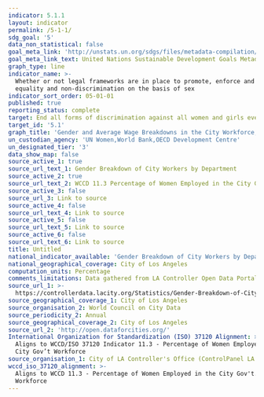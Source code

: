```yaml
---
indicator: 5.1.1
layout: indicator
permalink: /5-1-1/
sdg_goal: '5'
data_non_statistical: false
goal_meta_link: 'http://unstats.un.org/sdgs/files/metadata-compilation/Metadata-Goal-5.pdf'
goal_meta_link_text: United Nations Sustainable Development Goals Metadata (pdf 634kB)
graph_type: line
indicator_name: >-
  Whether or not legal frameworks are in place to promote, enforce and monitor
  equality and non‑discrimination on the basis of sex
indicator_sort_order: 05-01-01
published: true
reporting_status: complete
target: End all forms of discrimination against all women and girls everywhere
target_id: '5.1'
graph_title: 'Gender and Average Wage Breakdowns in the City Workforce, by Department'
un_custodian_agency: 'UN Women,World Bank,OECD Development Centre'
un_designated_tier: '3'
data_show_map: false
source_active_1: true
source_url_text_1: Gender Breakdown of City Workers by Department
source_active_2: true
source_url_text_2: WCCD 11.3 Percentage of Women Employed in the City Gov’t Workforce
source_active_3: false
source_url_3: Link to source
source_active_4: false
source_url_text_4: Link to source
source_active_5: false
source_url_text_5: Link to source
source_active_6: false
source_url_text_6: Link to source
title: Untitled
national_indicator_available: 'Gender Breakdown of City Workers by Department '
national_geographical_coverage: City of Los Angeles
computation_units: Percentage
comments_limitations: Data gathered from LA Controller Open Data Portal
source_url_1: >-
  https://controllerdata.lacity.org/Statistics/Gender-Breakdown-of-City-Workers-by-Department/q45p-mx3u/data
source_geographical_coverage_1: City of Los Angeles
source_organisation_2: World Council on City Data
source_periodicity_2: Annual
source_geographical_coverage_2: City of Los Angeles
source_url_2: 'http://open.dataforcities.org/'
International Organization for Standardization (ISO) 37120 Alignment: >-
  Aligns to WCCD/ISO 37120 Indicator 11.3 - Percentage of Women Employed in the
  City Gov’t Workforce
source_organisation_1: City of LA Controller's Office (ControlPanel LA open data portal)
wccd_iso_37120_alignment: >-
  Aligns to WCCD 11.3 - Percentage of Women Employed in the City Gov't.
  Workforce
---
```

